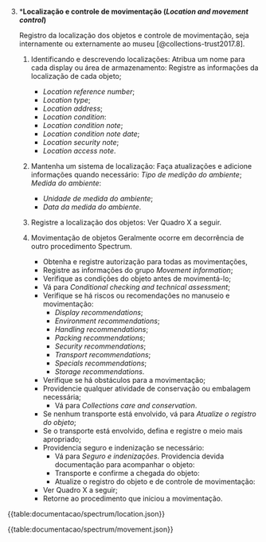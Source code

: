 3.  \***Localização e controle de movimentação (_Location and movement control_)**

    Registro da localização dos objetos e controle de movimentação, seja internamente ou externamente ao museu [@collections-trust2017.8].

    1.  Identificando e descrevendo localizações:
        Atribua um nome para cada display ou área de armazenamento:
        Registre as informações da localização de cada objeto;

        -   _Location reference number_;
        -   _Location type_;
        -   _Location address_;
        -   _Location condition_:
        -   _Location condition note_;
        -   _Location condition note date_;
        -   _Location security note_;
        -   _Location access note_.

    2.  Mantenha um sistema de localização:
        Faça atualizações e adicione informações quando necessário:
        _Tipo de medição do ambiente_;
        _Medida do ambiente_:

        -   _Unidade de medida do ambiente_;
        -   _Data da medida do ambiente_.

    3.  Registre a localização dos objetos:
        Ver Quadro X a seguir.

    4.  Movimentação de objetos
        Geralmente ocorre em decorrência de outro procedimento Spectrum.
        -   Obtenha e registre autorização para todas as movimentações,
        -   Registre as informações do grupo _Movement information_;
        -   Verifique as condições do objeto antes de movimentá-lo;
        -   Vá para _Conditional checking and technical assessment_;
        -   Verifique se há riscos ou recomendações no manuseio e movimentação:
            -   _Display recommendations_;
            -   _Environment recommendations_;
            -   _Handling recommendations_;
            -   _Packing recommendations_;
            -   _Security recommendations_;
            -   _Transport recommendations_;
            -   _Specials recommendations_;
            -   _Storage recommendations_.
        -   Verifique se há obstáculos para a movimentação;
        -   Providencie qualquer atividade de conservação ou embalagem necessária;
            -   Vá para _Collections care and conservation_.
        -   Se nenhum transporte está envolvido, vá para _Atualize o registro do objeto_;
        -   Se o transporte está envolvido, defina e registre o meio mais apropriado;
        -   Providencia seguro e indenização se necessário:
            -   Vá para _Seguro e indenizações_.
                Providencia devida documentação para acompanhar o objeto:
            -   Transporte e confirme a chegada do objeto:
            -   Atualize o registro do objeto e de controle de movimentação:
        -   Ver Quadro X a seguir;
        -   Retorne ao procedimento que iniciou a movimentação.

{{table:documentacao/spectrum/location.json}}

{{table:documentacao/spectrum/movement.json}}
